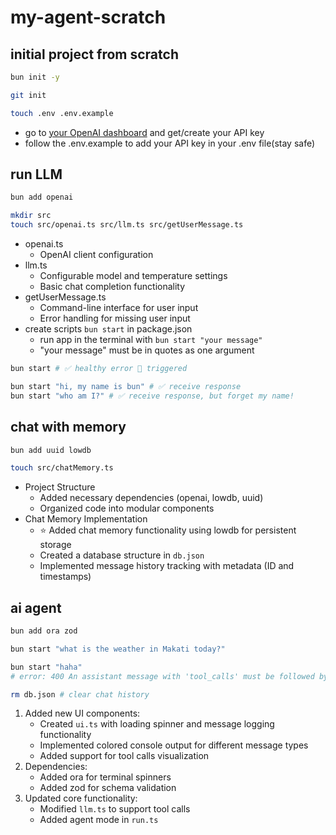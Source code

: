 # my-agent-scratch

## initial project from scratch

```bash
bun init -y

git init

touch .env .env.example
```

- go to [your OpenAI dashboard](https://platform.openai.com/settings/organization/api-keys) and get/create your API key
- follow the .env.example to add your API key in your .env file(stay safe)

## run LLM

```bash
bun add openai

mkdir src
touch src/openai.ts src/llm.ts src/getUserMessage.ts
```

- openai.ts
  - OpenAI client configuration
- llm.ts
  - Configurable model and temperature settings
  - Basic chat completion functionality
- getUserMessage.ts
  - Command-line interface for user input
  - Error handling for missing user input
- create scripts `bun start` in package.json
  - run app in the terminal with `bun start "your message"`
  - "your message" must be in quotes as one argument

```bash
bun start # ✅ healthy error 🔴 triggered

bun start "hi, my name is bun" # ✅ receive response
bun start "who am I?" # ✅ receive response, but forget my name!
```

## chat with memory

```bash
bun add uuid lowdb

touch src/chatMemory.ts
```

- Project Structure
  - Added necessary dependencies (openai, lowdb, uuid)
  - Organized code into modular components
- Chat Memory Implementation
  - ⭐️ Added chat memory functionality using lowdb for persistent storage
  - Created a database structure in `db.json`
  - Implemented message history tracking with metadata (ID and timestamps)

## ai agent

```bash
bun add ora zod

bun start "what is the weather in Makati today?"

bun start "haha"
# error: 400 An assistant message with 'tool_calls' must be followed by tool messages responding to each 'tool_call_id'.

rm db.json # clear chat history
```

1. Added new UI components:
   - Created `ui.ts` with loading spinner and message logging functionality
   - Implemented colored console output for different message types
   - Added support for tool calls visualization
2. Dependencies:
   - Added ora for terminal spinners
   - Added zod for schema validation
3. Updated core functionality:
   - Modified `llm.ts` to support tool calls
   - Added agent mode in `run.ts`